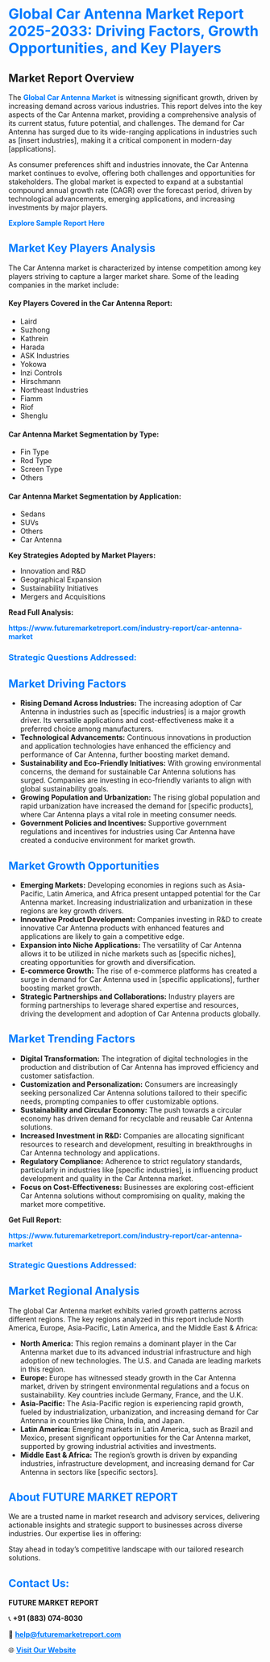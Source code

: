 <h1 style="color: #007BFF;">Global Car Antenna Market Report 2025-2033: Driving Factors, Growth Opportunities, and Key Players</h1>

<section id="overview">
<h2>Market Report Overview</h2>
<p>The <a href="https://www.futuremarketreport.com/industry-report/car-antenna-market" style="color: #007BFF; text-decoration: none;"><strong>Global Car Antenna Market</strong></a> is witnessing significant growth, driven by increasing demand across various industries. This report delves into the key aspects of the Car Antenna market, providing a comprehensive analysis of its current status, future potential, and challenges. The demand for Car Antenna has surged due to its wide-ranging applications in industries such as [insert industries], making it a critical component in modern-day [applications].</p>
<p>As consumer preferences shift and industries innovate, the Car Antenna market continues to evolve, offering both challenges and opportunities for stakeholders. The global market is expected to expand at a substantial compound annual growth rate (CAGR) over the forecast period, driven by technological advancements, emerging applications, and increasing investments by major players.</p>
</section>

<section id="overview">
<p><a href="https://www.futuremarketreport.com/request-sample/reportId=126249" style="color: #007BFF; text-decoration: none;"><strong>Explore Sample Report Here</strong></a></p>
</section>

<section id="key-players">
<h2 style="color: #007BFF;">Market Key Players Analysis</h2>
<p>The Car Antenna market is characterized by intense competition among key players striving to capture a larger market share. Some of the leading companies in the market include:</p>
<h4>Key Players Covered in the Car Antenna Report:</h4>
<ul><li>Laird</li><li>Suzhong</li><li>Kathrein</li><li>Harada</li><li>ASK Industries</li><li>Yokowa</li><li>Inzi Controls</li><li>Hirschmann</li><li>Northeast Industries</li><li>Fiamm</li><li>Riof</li><li>Shenglu</li></ul>
<h4>Car Antenna Market Segmentation by Type:</h4>
<ul><li>Fin Type</li><li>Rod Type</li><li>Screen Type</li><li>Others</li></ul>

<h4>Car Antenna Market Segmentation by Application:</h4>
<ul><li>Sedans</li><li>SUVs</li><li>Others</li><li>Car Antenna</li></ul>
<p><strong>Key Strategies Adopted by Market Players:</strong></p>
<ul>
<li>Innovation and R&D</li>
<li>Geographical Expansion</li>
<li>Sustainability Initiatives</li>
<li>Mergers and Acquisitions</li>
</ul>
</section>

<section>
<p><strong>Read Full Analysis: </strong></p><a href="https://www.futuremarketreport.com/industry-report/car-antenna-market" style="color: #007BFF; text-decoration: none;"><strong>https://www.futuremarketreport.com/industry-report/car-antenna-market</strong></a>
<h3 style="color: #007BFF;">Strategic Questions Addressed:</h3>
</section>

<section id="driving-factors">
<h2 style="color: #007BFF;">Market Driving Factors</h2>
<ul>
<li><strong>Rising Demand Across Industries:</strong> The increasing adoption of Car Antenna in industries such as [specific industries] is a major growth driver. Its versatile applications and cost-effectiveness make it a preferred choice among manufacturers.</li>
<li><strong>Technological Advancements:</strong> Continuous innovations in production and application technologies have enhanced the efficiency and performance of Car Antenna, further boosting market demand.</li>
<li><strong>Sustainability and Eco-Friendly Initiatives:</strong> With growing environmental concerns, the demand for sustainable Car Antenna solutions has surged. Companies are investing in eco-friendly variants to align with global sustainability goals.</li>
<li><strong>Growing Population and Urbanization:</strong> The rising global population and rapid urbanization have increased the demand for [specific products], where Car Antenna plays a vital role in meeting consumer needs.</li>
<li><strong>Government Policies and Incentives:</strong> Supportive government regulations and incentives for industries using Car Antenna have created a conducive environment for market growth.</li>
</ul>
</section>

<section id="growth-opportunities">
<h2 style="color: #007BFF;">Market Growth Opportunities</h2>
<ul>
<li><strong>Emerging Markets:</strong> Developing economies in regions such as Asia-Pacific, Latin America, and Africa present untapped potential for the Car Antenna market. Increasing industrialization and urbanization in these regions are key growth drivers.</li>
<li><strong>Innovative Product Development:</strong> Companies investing in R&D to create innovative Car Antenna products with enhanced features and applications are likely to gain a competitive edge.</li>
<li><strong>Expansion into Niche Applications:</strong> The versatility of Car Antenna allows it to be utilized in niche markets such as [specific niches], creating opportunities for growth and diversification.</li>
<li><strong>E-commerce Growth:</strong> The rise of e-commerce platforms has created a surge in demand for Car Antenna used in [specific applications], further boosting market growth.</li>
<li><strong>Strategic Partnerships and Collaborations:</strong> Industry players are forming partnerships to leverage shared expertise and resources, driving the development and adoption of Car Antenna products globally.</li>
</ul>
</section>

<section id="trending-factors">
<h2 style="color: #007BFF;">Market Trending Factors</h2>
<ul>
<li><strong>Digital Transformation:</strong> The integration of digital technologies in the production and distribution of Car Antenna has improved efficiency and customer satisfaction.</li>
<li><strong>Customization and Personalization:</strong> Consumers are increasingly seeking personalized Car Antenna solutions tailored to their specific needs, prompting companies to offer customizable options.</li>
<li><strong>Sustainability and Circular Economy:</strong> The push towards a circular economy has driven demand for recyclable and reusable Car Antenna solutions.</li>
<li><strong>Increased Investment in R&D:</strong> Companies are allocating significant resources to research and development, resulting in breakthroughs in Car Antenna technology and applications.</li>
<li><strong>Regulatory Compliance:</strong> Adherence to strict regulatory standards, particularly in industries like [specific industries], is influencing product development and quality in the Car Antenna market.</li>
<li><strong>Focus on Cost-Effectiveness:</strong> Businesses are exploring cost-efficient Car Antenna solutions without compromising on quality, making the market more competitive.</li>
</ul>
</section>

<section>
<p><strong>Get Full Report: </strong></p><a href="https://www.futuremarketreport.com/industry-report/car-antenna-market" style="color: #007BFF; text-decoration: none;"><strong>https://www.futuremarketreport.com/industry-report/car-antenna-market</strong></a>
<h3 style="color: #007BFF;">Strategic Questions Addressed:</h3>
</section>


<section id="regional-analysis">
<h2 style="color: #007BFF;">Market Regional Analysis</h2>
<p>The global Car Antenna market exhibits varied growth patterns across different regions. The key regions analyzed in this report include North America, Europe, Asia-Pacific, Latin America, and the Middle East & Africa:</p>
<ul>
<li><strong>North America:</strong> This region remains a dominant player in the Car Antenna market due to its advanced industrial infrastructure and high adoption of new technologies. The U.S. and Canada are leading markets in this region.</li>
<li><strong>Europe:</strong> Europe has witnessed steady growth in the Car Antenna market, driven by stringent environmental regulations and a focus on sustainability. Key countries include Germany, France, and the U.K.</li>
<li><strong>Asia-Pacific:</strong> The Asia-Pacific region is experiencing rapid growth, fueled by industrialization, urbanization, and increasing demand for Car Antenna in countries like China, India, and Japan.</li>
<li><strong>Latin America:</strong> Emerging markets in Latin America, such as Brazil and Mexico, present significant opportunities for the Car Antenna market, supported by growing industrial activities and investments.</li>
<li><strong>Middle East & Africa:</strong> The region’s growth is driven by expanding industries, infrastructure development, and increasing demand for Car Antenna in sectors like [specific sectors].</li>
</ul>
</section>

<footer>
<h2 style="color: #007BFF;">About FUTURE MARKET REPORT</h2>
<p>We are a trusted name in market research and advisory services, delivering actionable insights and strategic support to businesses across diverse industries. Our expertise lies in offering:</p>

<p>Stay ahead in today’s competitive landscape with our tailored research solutions.</p>

<h2 style="color: #007BFF;">Contact Us:</h2>
<p><strong>FUTURE MARKET REPORT</strong></p>
<p>📞 <strong>+91 (883) 074-8030</strong></p>
<p>📧 <strong><a href="mailto:help@futuremarketreport.com" style="color: #007BFF;">help@futuremarketreport.com</a></strong></p>
<p>🌐 <strong><a href="https://www.futuremarketreport.com/" style="color: #007BFF;">Visit Our Website</a></strong></p>
</footer>